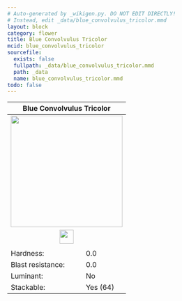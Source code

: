 ```yaml
---
# Auto-generated by _wikigen.py. DO NOT EDIT DIRECTLY!
# Instead, edit _data/blue_convolvulus_tricolor.mmd
layout: block
category: flower
title: Blue Convolvulus Tricolor
mcid: blue_convolvulus_tricolor
sourcefile:
  exists: false
  fullpath: _data/blue_convolvulus_tricolor.mmd
  path: _data
  name: blue_convolvulus_tricolor.mmd
todo: false
---
```


<table class="block-info"><thead><tr>
<th colspan=2>Blue Convolvulus Tricolor</th>
</tr></thead><tbody>
<tr><td colspan=2 class="cell-image-big" style="text-align:center"><img onerror="this.src={{ "/img/missing_lg.png" | relative_url | jsonify | escape }}" src="/allotment/img/textures/allotment/blue_convolvulus_tricolor.png" width="256" height="256" alt="" class="preview-icon"></td></tr>
<tr><td colspan=2 class="cell-image-small" style="text-align:center"><img onerror="this.src={{ "/img/missing.png" | relative_url | jsonify | escape }}" src="/allotment/img/inventory_textures/allotment/blue_convolvulus_tricolor.png" width="32" height="32" alt="" class="inventory-icon"></td></tr>
<tr><td colspan=2 style="text-align:center"><span class="tool-info tool-none tool-level-0" title="Does not require or break faster with any tool"></span></td></tr>
<tr><td>Hardness:</td><td>0.0</td></tr>
<tr><td>Blast resistance:</td><td>0.0</td></tr>
<tr><td>Luminant:</td><td>No</td></tr>
<tr><td>Stackable:</td><td>Yes (64)</td></tr>
</tbody></table>

